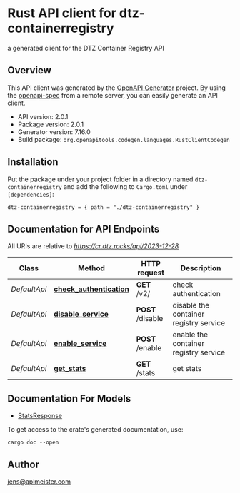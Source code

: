 # Rust API client for dtz-containerregistry

a generated client for the DTZ Container Registry API


## Overview

This API client was generated by the [OpenAPI Generator](https://openapi-generator.tech) project.  By using the [openapi-spec](https://openapis.org) from a remote server, you can easily generate an API client.

- API version: 2.0.1
- Package version: 2.0.1
- Generator version: 7.16.0
- Build package: `org.openapitools.codegen.languages.RustClientCodegen`

## Installation

Put the package under your project folder in a directory named `dtz-containerregistry` and add the following to `Cargo.toml` under `[dependencies]`:

```
dtz-containerregistry = { path = "./dtz-containerregistry" }
```

## Documentation for API Endpoints

All URIs are relative to *https://cr.dtz.rocks/api/2023-12-28*

Class | Method | HTTP request | Description
------------ | ------------- | ------------- | -------------
*DefaultApi* | [**check_authentication**](docs/DefaultApi.md#check_authentication) | **GET** /v2/ | check authentication
*DefaultApi* | [**disable_service**](docs/DefaultApi.md#disable_service) | **POST** /disable | disable the container registry service
*DefaultApi* | [**enable_service**](docs/DefaultApi.md#enable_service) | **POST** /enable | enable the container registry service
*DefaultApi* | [**get_stats**](docs/DefaultApi.md#get_stats) | **GET** /stats | get stats


## Documentation For Models

 - [StatsResponse](docs/StatsResponse.md)


To get access to the crate's generated documentation, use:

```
cargo doc --open
```

## Author

jens@apimeister.com

